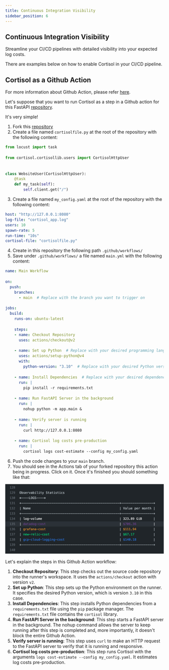 ```yaml
---
title: Continuous Integration Visibility
sidebar_position: 6
---
```


## Continuous Integration Visibility

Streamline your CI/CD pipelines with detailed visibility into your expected log costs.

There are examples below on how to enable Cortisol in your CI/CD pipeline.

## Cortisol as a Github Action

For more information about Github Action, please refer [here](https://github.com/features/actions).

Let's suppose that you want to run Cortisol as a step in a Github action for this FastAPI [repository](https://github.com/CortisolAI/getting-started-example).

It's very simple! 

1. Fork this [repository](https://github.com/CortisolAI/getting-started-example) 
2. Create a file named `cortisolfile.py` at the root of the repository with the following content:
```Python
from locust import task

from cortisol.cortisollib.users import CortisolHttpUser


class WebsiteUser(CortisolHttpUser):
    @task
    def my_task(self):
        self.client.get("/")
```
3. Create a file named `my_config.yaml` at the root of the repository with the following content:
```YAML
host: "http://127.0.0.1:8080"
log-file: "cortisol_app.log"
users: 10
spawn-rate: 5
run-time: "10s"
cortisol-file: "cortisolfile.py"
```
4. Create in this repository the following path `.github/workflows/`
5. Save under `.github/workflows/` a file named `main.yml` with the following content:

```YAML
name: Main Workflow

on:
  push:
    branches:
      - main  # Replace with the branch you want to trigger on

jobs:
  build:
    runs-on: ubuntu-latest

    steps:
    - name: Checkout Repository
      uses: actions/checkout@v2  

    - name: Set up Python  # Replace with your desired programming language.
      uses: actions/setup-python@v4
      with:
        python-version: "3.10"  # Replace with your desired Python version.

    - name: Install Dependencies  # Replace with your desired dependency management tool.
      run: |
        pip install -r requirements.txt

    - name: Run FastAPI Server in the background
      run: |
        nohup python -m app.main &

    - name: Verify server is running
      run: |
        curl http://127.0.0.1:8080

    - name: Cortisol log costs pre-production
      run: |
        cortisol logs cost-estimate --config my_config.yaml
```
6. Push the code changes to your `main` branch.
7. You should see in the Actions tab of your forked repository this action being in progress. Click on it. Once it's finished you should something like that:

![GH-Action](/img/gh-action-cortisol.png)

Let's explain the steps in this Github Action workflow:

1. **Checkout Repository**: This step checks out the source code repository into the runner's workspace. It uses the `actions/checkout` action with version `v2`.
2. **Set up Python**: This step sets up the Python environment on the runner. It specifies the desired Python version, which is version `3.10` in this case.
3. **Install Dependencies**: This step installs Python dependencies from a `requirements.txt` file using the `pip` package manager. The `requirements.txt` file contains the `cortisol` library.
4. **Run FastAPI Server in the background**: This step starts a FastAPI server in the background. The nohup command allows the server to keep running after this step is completed and, more importantly, it doesn't block the entire Github Action.
5. **Verify server is running**: This step uses `curl` to make an HTTP request to the FastAPI server to verify that it is running and responsive.
6. **Cortisol log costs pre-production**: This step runs Cortisol with the arguments `logs cost-estimate --config my_config.yaml`. It estimates log costs pre-production.
